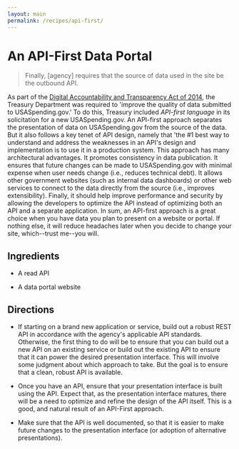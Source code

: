 ```yaml
---
layout: main
permalink: /recipes/api-first/
---
```

# An API-First Data Portal

> Finally, [agency] requires that the source of data used in the site be the outbound API.

As part of the [Digital Accountability and Transparency Act of 2014](http://www.gpo.gov/fdsys/pkg/PLAW-113publ101/html/PLAW-113publ101.htm), the Treasury Department was required to 'improve the quality of data submitted to USASpending.gov.' To do this, Treasury included *API-first language* in its solicitation for a new USASpending.gov. An API-first approach separates the presentation of data on USASpending.gov from the source of the data. But it also follows a key tenet of API design, namely that 'the #1 best way to understand and address the weaknesses in an API's design and implementation is to use it in a production system.
This approach has many architectural advantages. It promotes consistency in data publication. It ensures that future changes can be made to USASpending.gov with minimal expense when user needs change (i.e., reduces technical debt). It allows other government websites (such as internal data dashboards) or other web services to connect to the data directly from the source (i.e., improves extensibility). Finally, it should help improve performance and security by allowing the developers to optimize the API instead of optimizing both an API and a separate application.
In sum, an API-first approach is a great choice when you have data you plan to present on a website or portal. If nothing else, it will reduce headaches later when you decide to change your site, which--trust me--you will.


## Ingredients

  * A read API

  * A data portal website


## Directions

  * If starting on a brand new application or service, build out a robust REST API in accordance with the agency's applicable API standards. Otherwise, the first thing to do will be to ensure that you can build out a new API on an existing service or build out the existing API to ensure that it can power the desired presentation interface. This will involve some judgment about which approach to take. But the goal is to ensure that a clean, robust API is available.

  * Once you have an API, ensure that your presentation interface is built using the API. Expect that, as the presentation interface matures, there will be a need to optimize and refine the design of the API itself. This is a good, and natural result of an API-First approach.

  * Make sure that the API is well documented, so that it is easier to make future changes to the presentation interface (or adoption of alternative presentations).
